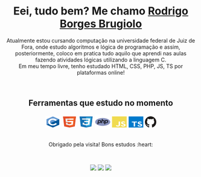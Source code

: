 <div>
  <h1 align="center">Eei, tudo bem? Me chamo <a href="https://www.linkedin.com/in/rbrugioolo/">Rodrigo Borges Brugiolo</a> </h1>
  <p align="center">Atualmente estou cursando computação na universidade federal de Juiz de Fora, onde estudo algoritmos e lógica de programação e assim, posteriormente, coloco em pratica tudo aquilo que aprendi nas aulas fazendo atividades lógicas utilizando a linguagem C. 
  <br>Em meu tempo livre, tenho estudado HTML, CSS, PHP, JS, TS por plataformas online! </h2>
</div>

<br>

<!-- <h1 align="center"> 
 
</h1>

<p align="center"><i>"</i></p> -->

<h2 align="center"> Ferramentas que estudo no momento </h2>

<div align="center" valign="top">
  
  
  <img align="center" alt="C" height="30" width="40" src="https://raw.githubusercontent.com/devicons/devicon/master/icons/c/c-original.svg">
  <img align="center" alt="HTML" height="30" width="40" src="https://raw.githubusercontent.com/devicons/devicon/master/icons/html5/html5-original.svg">
  <img align="center" alt="CSS" height="30" width="40" src="https://raw.githubusercontent.com/devicons/devicon/master/icons/css3/css3-original.svg">
  <img align="center" alt="github" height="40" width="40" src="/pasta/php.png">
  <img align="center" alt="Js" height="30" width="40" src="https://raw.githubusercontent.com/devicons/devicon/master/icons/javascript/javascript-plain.svg">
  <img align="center" alt="Js" height="30" width="40" src="https://raw.githubusercontent.com/devicons/devicon/master/icons/typescript/typescript-plain.svg">
  <img align="center" alt="github" height="30" width="30" src="/pasta/GitHub.png">
 
</div><br>







<div align="center">
  <p>Obrigado pela visita! Bons estudos :heart:</p>
  
</div>
<br>

<div align="center">
  
  <a href="https://www.instagram.com/rbbrugiolo/" target="_blank"><img src="https://img.shields.io/badge/-Instagram-%23E4405F?style=for-the-badge&logo=instagram&logoColor=white" target="_blank"></a>
  <a href="https://www.linkedin.com/in/rbrugioolo/" target="_blank"><img src="https://img.shields.io/badge/-LinkedIn-%230077B5?style=for-the-badge&logo=linkedin&logoColor=white" target="_blank"></a> 
  <a href="mailto:rodrigo.brugiolo@estudante.ufjf.com"><img src="https://img.shields.io/badge/-Gmail-%23333?style=for-the-badge&logo=gmail&logoColor=white" target="_blank"></a>
</div>

